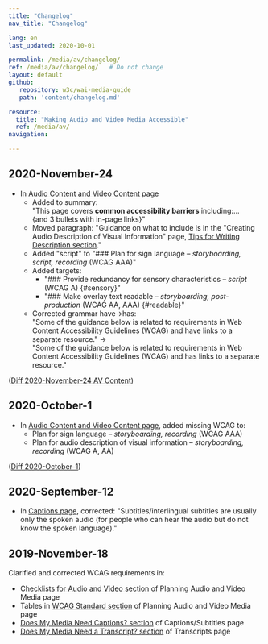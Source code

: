 ```yaml
---
title: "Changelog"
nav_title: "Changelog"

lang: en
last_updated: 2020-10-01

permalink: /media/av/changelog/
ref: /media/av/changelog/   # Do not change
layout: default
github:
   repository: w3c/wai-media-guide
   path: 'content/changelog.md'

resource:
  title: "Making Audio and Video Media Accessible"
  ref: /media/av/
navigation:

---
```


## 2020-November-24

* In [Audio Content and Video Content page](https://www.w3.org/WAI/media/av/av-content/)
  * Added to summary:<br>"This page covers **common accessibility barriers** including:...<br>{and 3 bullets with in-page links}"
  * Moved paragraph: "Guidance on what to include is in the "Creating Audio Description of Visual Information" page, [Tips for Writing Description section](/media/av/description/#writing)."
  * Added "script" to "### Plan for sign language – _storyboarding, script, recording_ (WCAG AAA)"
  * Added targets:
    * "### Provide redundancy for sensory characteristics – _script_ (WCAG A)  {#sensory}"
    * "### Make overlay text readable – _storyboarding, post-production_ (WCAG AA, AAA) {#readable}"
  * Corrected grammar have->has:<br>"Some of the guidance below is related to requirements in Web Content Accessibility Guidelines (WCAG) and have links to a separate resource." -><br>"Some of the guidance below is related to requirements in Web Content Accessibility Guidelines (WCAG) and has links to a separate resource."

([Diff 2020-November-24 AV Content](https://github.com/w3c/wai-media-guide/pull/127/files))

## 2020-October-1

* In [Audio Content and Video Content page](https://www.w3.org/WAI/media/av/av-content/), added missing WCAG to:
   * Plan for sign language – _storyboarding, recording_ (WCAG AAA)
   * Plan for audio description of visual information – _storyboarding, recording_  (WCAG A, AA)

([Diff 2020-October-1](https://github.com/w3c/wai-media-guide/commit/77727ef8d05f3fee95b6150164d837465cb8cb8c))

## 2020-September-12

* In [Captions page](https://www.w3.org/WAI/media/av/captions/#captions-and-subtitles), corrected: "Subtitles/interlingual subtitles are usually only the spoken audio (for people who can hear the audio but do not know the spoken language)."

## 2019-November-18

Clarified and corrected WCAG requirements in:
* [Checklists for Audio and Video section](/media/av/planning/#checklist) of Planning Audio and Video Media page 
* Tables in [WCAG Standard section](/media/av/planning/#wcag-standard) of Planning Audio and Video Media page 
* [Does My Media Need Captions? section](/media/av/captions/#checklist) of Captions/Subtitles page
* [Does My Media Need a Transcript? section](/media/av/transcripts/#checklist) of Transcripts page
